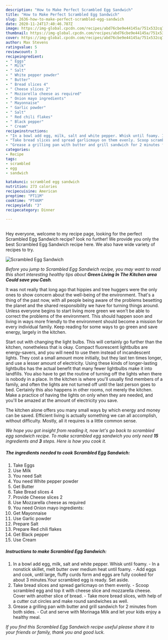 ```yaml
---
description: "How to Make Perfect Scrambled Egg Sandwich"
title: "How to Make Perfect Scrambled Egg Sandwich"
slug: 2636-how-to-make-perfect-scrambled-egg-sandwich
date: 2020-11-24T17:40:46.787Z
image: https://img-global.cpcdn.com/recipes/abd76cbe9e44145a/751x532cq70/scrambled-egg-sandwich-recipe-main-photo.jpg
thumbnail: https://img-global.cpcdn.com/recipes/abd76cbe9e44145a/751x532cq70/scrambled-egg-sandwich-recipe-main-photo.jpg
cover: https://img-global.cpcdn.com/recipes/abd76cbe9e44145a/751x532cq70/scrambled-egg-sandwich-recipe-main-photo.jpg
author: Max Stevens
ratingvalue: 5
reviewcount: 3
recipeingredient:
- " Eggs"
- " Milk"
- " Salt"
- " White pepper powder"
- " Butter"
- " Bread slices 4"
- " Cheese slices 2"
- " Mozzarella cheese as required"
- " Onion mayo ingredients"
- " Mayonnaise"
- " Garlic powder"
- " Salt"
- " Red chili flakes"
- " Black pepper"
- " Cream"
recipeinstructions:
- "In a bowl add egg, milk, salt and white pepper. Whisk until foamy. In a nonstick skillet, melt butter over medium heat until foamy. Add eggs and cook, until large, fluffy curds form and eggs are fully cooked for about 3 minutes.Your scrambled egg is ready. Set aside."
- "Take bread slices and spread garlicmayo on them evenly. Scoop scrambled egg and top it with cheese slice and mozzarella cheese. Cover with another slice of bread. Take more bread slices, with help of a cutter cut circles and make round sandwiches as well."
- "Grease a grilling pan with butter and grill sandwich for 2 minutes from both sides. Cut and serve with Morinaga Milk and let your kids enjoy a healthy meal."
categories:
- Recipe
tags:
- scrambled
- egg
- sandwich

katakunci: scrambled egg sandwich 
nutrition: 273 calories
recipecuisine: American
preptime: "PT11M"
cooktime: "PT46M"
recipeyield: "3"
recipecategory: Dinner

---
```

<br>
Hey everyone, welcome to my recipe page, looking for the perfect Scrambled Egg Sandwich recipe? look no further! We provide you only the best Scrambled Egg Sandwich recipe here. We also have wide variety of recipes to try.
<br>


![Scrambled Egg Sandwich](https://img-global.cpcdn.com/recipes/abd76cbe9e44145a/751x532cq70/scrambled-egg-sandwich-recipe-main-photo.jpg)

<i>Before you jump to Scrambled Egg Sandwich recipe, you may want to read this short interesting healthy tips about 
<strong>Green Living In The Kitchen area Could save you Cash</strong>.</i>
</br>

It was not really that long ago that hippies and tree huggers were the only ones to show concern about the well-being of the environment. That's a thing of the past now, with all people being aware of the problems besetting the planet and the shared responsibility we have for turning things around. Unless everyone begins to start living more green we won't be able to correct the problems of the environment. This should happen soon and living in ways more friendly to the environment should become a mission for every individual family. Keep reading for some ways to go green and save energy, largely in the kitchen.

Start out with changing the light bulbs. This will certainly go further than the kitchen, nonetheless that is okay. Compact fluorescent lightbulbs are energy-savers, and you will need to use them instead of incandescent lights. They cost a small amount more initially, but they last ten times longer, and use a lesser amount of electricity. Using these kinds of longer-lasting lightbulbs has the actual benefit that many fewer lightbulbs make it into landfills. You also have to get the routine of turning off the lights when there is nobody in a place. In the kitchen is where you'll usually find members of a family, and often the lights are not turned off until the last person goes to bed. Certainly this also happens in other rooms, not merely the kitchen. Make a practice of having the lights on only when they are needed, and you'll be amazed at the amount of electricity you save.

The kitchen alone offers you many small ways by which energy and money can be saved. Efficient living is actually something we can all accomplish, without difficulty. Mostly, all it requires is a little common sense.


<i>We hope you got insight from reading it, now let's go back to scrambled egg sandwich recipe. To make scrambled egg sandwich you only need <strong>15</strong> ingredients and <strong>3</strong> steps. Here is how you cook it.
</i>

##### The ingredients needed to cook Scrambled Egg Sandwich:

1. Take  Eggs
1. Use  Milk
1. You need  Salt
1. You need  White pepper powder
1. Get  Butter
1. Take  Bread slices 4
1. Provide  Cheese slices 2
1. Use  Mozzarella cheese as required
1. You need  Onion mayo ingredients:
1. Get  Mayonnaise
1. Use  Garlic powder
1. Prepare  Salt
1. Prepare  Red chili flakes
1. Get  Black pepper
1. Use  Cream


##### Instructions to make Scrambled Egg Sandwich:

1. In a bowl add egg, milk, salt and white pepper. Whisk until foamy. - In a nonstick skillet, melt butter over medium heat until foamy. - Add eggs and cook, until large, fluffy curds form and eggs are fully cooked for about 3 minutes.Your scrambled egg is ready. Set aside.
1. Take bread slices and spread garlicmayo on them evenly. - Scoop scrambled egg and top it with cheese slice and mozzarella cheese. Cover with another slice of bread. - Take more bread slices, with help of a cutter cut circles and make round sandwiches as well.
1. Grease a grilling pan with butter and grill sandwich for 2 minutes from both sides. - Cut and serve with Morinaga Milk and let your kids enjoy a healthy meal.


<i>If you find this Scrambled Egg Sandwich recipe useful please share it to your friends or family, thank you and good luck.</i>

